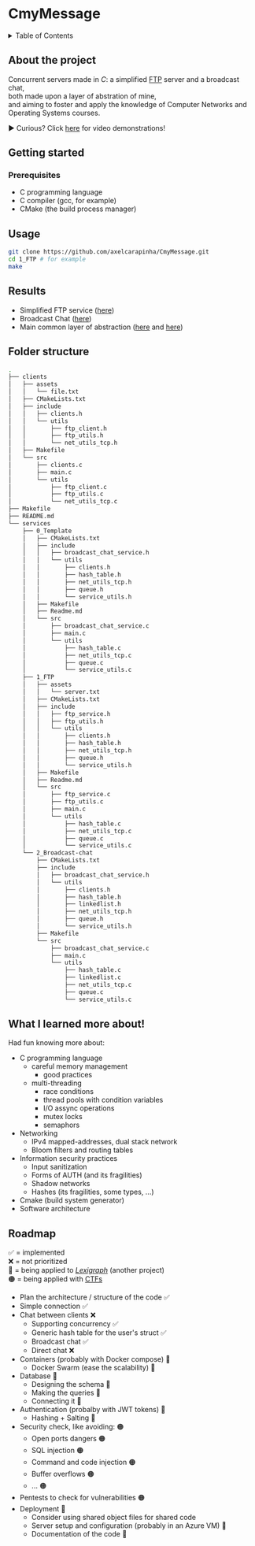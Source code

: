 # CmyMessage

<!-- TABLE OF CONTENTS -->
<details>
  <summary>Table of Contents</summary>
  <ol>
    <li>
      <a href="#about-the-project">About The Project</a>
    </li>
    <li>
      <a href="#getting-started">Getting Started</a>
      <ul>
        <li><a href="#prerequisites">Prerequisites</a></li>
        <li><a href="#usage">Installation</a></li>
      </ul>
    </li>
    <li><a href="#results">Results</a></li>
    <li><a href="#folder-structure">Folder structure</a></li>
    <li><a href="#what-i-learned">What I learned until now!</a></li>
    <li><a href="#roadmap">Plan / Roadmap</a></li>
  </ol>
</details>

<!-- ABOUT THE PROJECT -->
## About the project
Concurrent servers made in _C_: a simplified <a href="https://www.rfc-editor.org/rfc/rfc959">FTP</a>
server and a broadcast chat,<br/>
both made upon a layer of abstration of mine,<br/>
and aiming to foster and apply the knowledge of Computer Networks and Operating Systems courses.<br/>

▶️ Curious? Click <a href="#results">here</a> for video demonstrations!

<!-- HOW TO START IT -->
## Getting started
### Prerequisites
- C programming language
- C compiler (gcc, for example)
- CMake (the build process manager)

## Usage
```bash
git clone https://github.com/axelcarapinha/CmyMessage.git
cd 1_FTP # for example
make
```

## Results
- Simplified FTP service (<a href="https://youtu.be/v7n3sTKgzqM">here</a>)
- Broadcast Chat (<a href="https://www.youtube.com/watch?v=_FiXoDS4TtU">here</a>)
- Main common layer of abstraction (<a href="services/1_FTP/src/utils/net_utils_tcp.c">here</a> and <a href="services/1_FTP/src/utils/service_utils.c">here</a>)

## Folder structure
```bash
.
├── clients
│   ├── assets
│   │   └── file.txt
│   ├── CMakeLists.txt
│   ├── include
│   │   ├── clients.h
│   │   └── utils
│   │       ├── ftp_client.h
│   │       ├── ftp_utils.h
│   │       └── net_utils_tcp.h
│   ├── Makefile
│   └── src
│       ├── clients.c
│       ├── main.c
│       └── utils
│           ├── ftp_client.c
│           ├── ftp_utils.c
│           └── net_utils_tcp.c
├── Makefile
├── README.md
└── services
    ├── 0_Template
    │   ├── CMakeLists.txt
    │   ├── include
    │   │   ├── broadcast_chat_service.h
    │   │   └── utils
    │   │       ├── clients.h
    │   │       ├── hash_table.h
    │   │       ├── net_utils_tcp.h
    │   │       ├── queue.h
    │   │       └── service_utils.h
    │   ├── Makefile
    │   ├── Readme.md
    │   └── src
    │       ├── broadcast_chat_service.c
    │       ├── main.c
    │       └── utils
    │           ├── hash_table.c
    │           ├── net_utils_tcp.c
    │           ├── queue.c
    │           └── service_utils.c
    ├── 1_FTP
    │   ├── assets
    │   │   └── server.txt
    │   ├── CMakeLists.txt
    │   ├── include
    │   │   ├── ftp_service.h
    │   │   ├── ftp_utils.h
    │   │   └── utils
    │   │       ├── clients.h
    │   │       ├── hash_table.h
    │   │       ├── net_utils_tcp.h
    │   │       ├── queue.h
    │   │       └── service_utils.h
    │   ├── Makefile
    │   ├── Readme.md
    │   └── src
    │       ├── ftp_service.c
    │       ├── ftp_utils.c
    │       ├── main.c
    │       └── utils
    │           ├── hash_table.c
    │           ├── net_utils_tcp.c
    │           ├── queue.c
    │           └── service_utils.c
    └── 2_Broadcast-chat
        ├── CMakeLists.txt
        ├── include
        │   ├── broadcast_chat_service.h
        │   └── utils
        │       ├── clients.h
        │       ├── hash_table.h
        │       ├── linkedlist.h
        │       ├── net_utils_tcp.h
        │       ├── queue.h
        │       └── service_utils.h
        ├── Makefile
        └── src
            ├── broadcast_chat_service.c
            ├── main.c
            └── utils
                ├── hash_table.c
                ├── linkedlist.c
                ├── net_utils_tcp.c
                ├── queue.c
                └── service_utils.c
```

## What I learned more about!
Had fun knowing more about:
* C programming language
  * careful memory management
    * good practices
  * multi-threading
    * race conditions
    * thread pools with condition variables
    * I/O assync operations
    * mutex locks
    * semaphors
* Networking
  * IPv4 mapped-addresses, dual stack network
  * Bloom filters and routing tables
* Information security practices
  * Input sanitization
  * Forms of AUTH (and its fragilities)
  * Shadow networks
  * Hashes (its fragilities, some types, ...)
* Cmake (build system generator)
* Software architecture 

## Roadmap 
✅ = implemented <br />
❌ = not prioritized<br />
🔵 = being applied to <a href="https://github.com/axelcarapinha/Lexigraph">_Lexigraph_</a> (another project) <br />
🟠 = being applied with <a href="https://github.com/axelcarapinha/CTFs">CTFs</a><br />

- Plan the architecture / structure of the code ✅
- Simple connection ✅
- Chat between clients ❌
  - Supporting concurrency ✅
  - Generic hash table for the user's struct ✅
  - Broadcast chat ✅
  - Direct chat ❌
- Containers (probably with Docker compose) 🔵
  - Docker Swarm (ease the scalability) 🔵
- Database 🔵
    - Designing the schema 🔵
    - Making the queries 🔵
    - Connecting it 🔵
- Authentication (probalby with JWT tokens) 🔵
  - Hashing + Salting 🔵
- Security check, like avoiding: 🟠
  - Open ports dangers 🟠
  - SQL injection 🟠
  - Command and code injection 🟠
  - Buffer overflows 🟠
  - ... 🟠
- Pentests to check for vulnerabilities 🟠
- Deployment 🔵
    - Consider using shared object files for shared code
    - Server setup and configuration (probably in an Azure VM) 🔵
    - Documentation of the code 🔵
